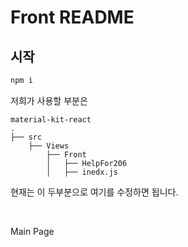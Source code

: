 # Front README

## 시작

```bash
npm i
```



저희가 사용할 부분은

```
material-kit-react
.
├── src
    ├── Views
	    ├── Front
    	│   ├── HelpFor206
	    │   ├── inedx.js
```

현재는 이 두부분으로 여기를 수정하면 됩니다.

​	

Main Page

